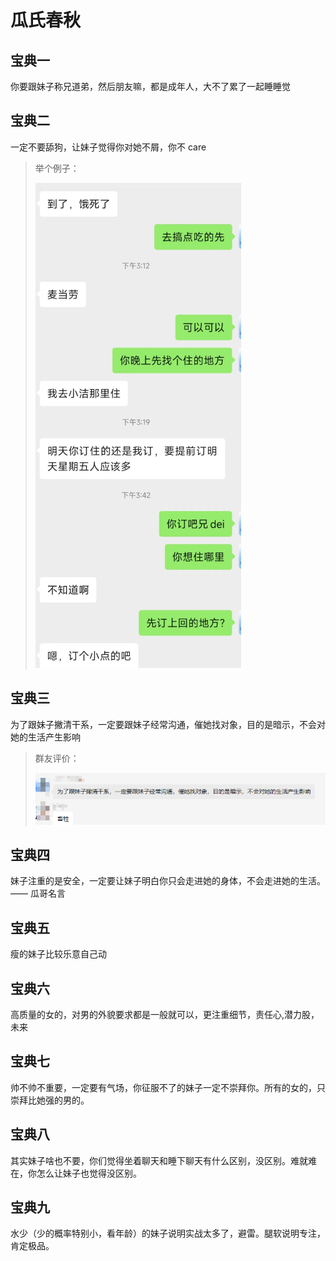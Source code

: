 # 瓜氏春秋

## 宝典一

你要跟妹子称兄道弟，然后朋友嘛，都是成年人，大不了累了一起睡睡觉

## 宝典二

一定不要舔狗，让妹子觉得你对她不屑，你不 care

> 举个例子：
> 
> ![image](imgs/image-20220922155756-2c7kj24.png)

## 宝典三

为了跟妹子撇清干系，一定要跟妹子经常沟通，催她找对象，目的是暗示，不会对她的生活产生影响

> 群友评价：
>
> ![image](imgs/image-20220922155720-vkdg6dd.png)

## 宝典四

妹子注重的是安全，一定要让妹子明白你只会走进她的身体，不会走进她的生活。—— 瓜哥名言

## 宝典五

瘦的妹子比较乐意自己动

## 宝典六

高质量的女的，对男的外貌要求都是一般就可以，更注重细节，责任心,潜力股，未来

## 宝典七

帅不帅不重要，一定要有气场，你征服不了的妹子一定不崇拜你。所有的女的，只崇拜比她强的男的。

## 宝典八

其实妹子啥也不要，你们觉得坐着聊天和睡下聊天有什么区别，没区别。难就难在，你怎么让妹子也觉得没区别。

## 宝典九

水少（少的概率特别小，看年龄）的妹子说明实战太多了，避雷。腿软说明专注，肯定极品。

